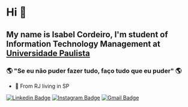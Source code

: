 # Hi 👋

## My name is Isabel Cordeiro, I'm student of Information Technology Management at [Universidade Paulista](https://www.unip.br/) ##


### 🌎 "Se eu não puder fazer tudo, faço tudo que eu puder" 🌎


- 📍 From RJ living in SP



[![Linkedin Badge](https://img.shields.io/badge/-isah-blue?style=flat-square&logo=Linkedin&logoColor=white&link=https://https://www.linkedin.com/in/isabel-cordeiro-186539178/)](https://www.linkedin.com/in/isabel-cordeiro-186539178/)
[![Instagram Badge](https://img.shields.io/badge/-lebasi_cordeiro-purple?style=flat-square&logo=instagram&logoColor=white&link=https://instagram.com/kanna6501/)](https://www.instagram.com/lebasi_cordeiro/)
[![Gmail Badge](https://img.shields.io/badge/-isabelcordeiro1230@gmail.com-brown?style=flat-square&logo=Gmail&logoColor=white&link=mailto:disabelcordeiro1230@gmail.com)](mailto:isabelcordeiro1230@gmail.com)
